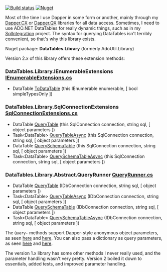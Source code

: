 [![Build status](https://ci.appveyor.com/api/projects/status/jff4nlapxigmxd1q?svg=true)](https://ci.appveyor.com/project/adamosoftware/datatables-library)
[![Nuget](https://img.shields.io/nuget/v/DataTables.Library)](https://www.nuget.org/packages/DataTables.Library/)

Most of the time I use Dapper in some form or another, mainly through my [Dapper.CX](https://github.com/adamosoftware/Dapper.CX) or [Dapper.QX](https://github.com/adamfoneil/Dapper.QX) libraries for all data access. Sometimes, I need to use ADO.NET DataTables for really dynamic things, such as in my [SqlIntegration](https://github.com/adamosoftware/SqlIntegration) project. The syntax for querying DataTables isn't terribly convenient, so that's why this library exists.

Nuget package: **DataTables.Library** (formerly AdoUtil.Library)

Version 2.x of this library offers these extension methods:


### DataTables.Library.IEnumerableExtensions [IEnumerableExtensions.cs](https://github.com/adamfoneil/DataTables.Library/blob/master/DataTables.Library/IEnumerableExtensions.cs#L10)
- DataTable [ToDataTable](https://github.com/adamfoneil/DataTables.Library/blob/master/DataTables.Library/IEnumerableExtensions.cs#L15)
 (this IEnumerable<T> enumerable, [ bool simpleTypesOnly ])

### DataTables.Library.SqlConnectionExtensions [SqlConnectionExtensions.cs](https://github.com/adamfoneil/DataTables.Library/blob/master/DataTables.Library/SqlConnectionExtensions.cs#L7)
- DataTable [QueryTable](https://github.com/adamfoneil/DataTables.Library/blob/master/DataTables.Library/SqlConnectionExtensions.cs#L9)
 (this SqlConnection connection, string sql, [ object parameters ])
- Task\<DataTable\> [QueryTableAsync](https://github.com/adamfoneil/DataTables.Library/blob/master/DataTables.Library/SqlConnectionExtensions.cs#L12)
 (this SqlConnection connection, string sql, [ object parameters ])
- DataTable [QuerySchemaTable](https://github.com/adamfoneil/DataTables.Library/blob/master/DataTables.Library/SqlConnectionExtensions.cs#L15)
 (this SqlConnection connection, string sql, [ object parameters ])
- Task\<DataTable\> [QuerySchemaTableAsync](https://github.com/adamfoneil/DataTables.Library/blob/master/DataTables.Library/SqlConnectionExtensions.cs#L18)
 (this SqlConnection connection, string sql, [ object parameters ])

### DataTables.Library.Abstract.QueryRunner [QueryRunner.cs](https://github.com/adamfoneil/DataTables.Library/blob/master/DataTables.Library/Abstract/QueryRunner.cs#L13)
- DataTable [QueryTable](https://github.com/adamfoneil/DataTables.Library/blob/master/DataTables.Library/Abstract/QueryRunner.cs#L19)
 (IDbConnection connection, string sql, [ object parameters ])
- Task\<DataTable\> [QueryTableAsync](https://github.com/adamfoneil/DataTables.Library/blob/master/DataTables.Library/Abstract/QueryRunner.cs#L40)
 (IDbConnection connection, string sql, [ object parameters ])
- DataTable [QuerySchemaTable](https://github.com/adamfoneil/DataTables.Library/blob/master/DataTables.Library/Abstract/QueryRunner.cs#L52)
 (IDbConnection connection, string sql, [ object parameters ])
- Task\<DataTable\> [QuerySchemaTableAsync](https://github.com/adamfoneil/DataTables.Library/blob/master/DataTables.Library/Abstract/QueryRunner.cs#L63)
 (IDbConnection connection, string sql, [ object parameters ])

The `Query-` methods support Dapper-style anonymous object parameters, as seen [here](https://github.com/adamosoftware/AdoUtil/blob/master/Testing/QueryTableTests.cs#L29) and [here](https://github.com/adamosoftware/AdoUtil/blob/master/Testing/QueryTableTests.cs#L49). You can also pass a dictionary as query parameters, as seen [here](https://github.com/adamosoftware/AdoUtil/blob/master/Testing/QueryTableTests.cs#L59) and [here](https://github.com/adamosoftware/AdoUtil/blob/master/Testing/QueryTableTests.cs#L72).

The version 1.x library has some other methods I never really used, and the parameter handling wasn't very pretty. Version 2 boiled it down to essentials, added tests, and improved parameter handling.
